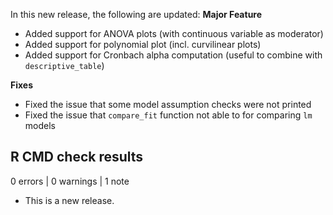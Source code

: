 In this new release, the following are updated: 
**Major Feature**  
* Added support for ANOVA plots (with continuous variable as moderator)  
* Added support for polynomial plot (incl. curvilinear plots)   
* Added support for Cronbach alpha computation (useful to combine with `descriptive_table`)  

**Fixes**  
* Fixed the issue that some model assumption checks were not printed  
* Fixed the issue that `compare_fit` function not able to for comparing `lm` models  

## R CMD check results

0 errors | 0 warnings | 1 note

* This is a new release.
